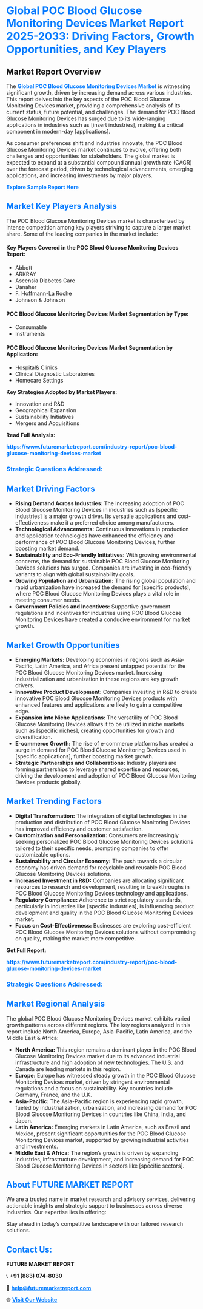 <h1 style="color: #007BFF;">Global POC Blood Glucose Monitoring Devices Market Report 2025-2033: Driving Factors, Growth Opportunities, and Key Players</h1>

<section id="overview">
<h2>Market Report Overview</h2>
<p>The <a href="https://www.futuremarketreport.com/industry-report/poc-blood-glucose-monitoring-devices-market" style="color: #007BFF; text-decoration: none;"><strong>Global POC Blood Glucose Monitoring Devices Market</strong></a> is witnessing significant growth, driven by increasing demand across various industries. This report delves into the key aspects of the POC Blood Glucose Monitoring Devices market, providing a comprehensive analysis of its current status, future potential, and challenges. The demand for POC Blood Glucose Monitoring Devices has surged due to its wide-ranging applications in industries such as [insert industries], making it a critical component in modern-day [applications].</p>
<p>As consumer preferences shift and industries innovate, the POC Blood Glucose Monitoring Devices market continues to evolve, offering both challenges and opportunities for stakeholders. The global market is expected to expand at a substantial compound annual growth rate (CAGR) over the forecast period, driven by technological advancements, emerging applications, and increasing investments by major players.</p>
</section>

<section id="overview">
<p><a href="https://www.futuremarketreport.com/request-sample/reportId=51006" style="color: #007BFF; text-decoration: none;"><strong>Explore Sample Report Here</strong></a></p>
</section>

<section id="key-players">
<h2 style="color: #007BFF;">Market Key Players Analysis</h2>
<p>The POC Blood Glucose Monitoring Devices market is characterized by intense competition among key players striving to capture a larger market share. Some of the leading companies in the market include:</p>
<h4>Key Players Covered in the POC Blood Glucose Monitoring Devices Report:</h4>
<ul><li>Abbott</li><li>ARKRAY</li><li>Ascensia Diabetes Care</li><li>Danaher</li><li>F. Hoffmann-La Roche</li><li>Johnson &amp; Johnson</li></ul>
<h4>POC Blood Glucose Monitoring Devices Market Segmentation by Type:</h4>
<ul><li>Consumable</li><li>Instruments</li></ul>

<h4>POC Blood Glucose Monitoring Devices Market Segmentation by Application:</h4>
<ul><li>Hospital&amp; Clinics</li><li>Clinical Diagnostic Laboratories</li><li>Homecare Settings</li></ul>
<p><strong>Key Strategies Adopted by Market Players:</strong></p>
<ul>
<li>Innovation and R&D</li>
<li>Geographical Expansion</li>
<li>Sustainability Initiatives</li>
<li>Mergers and Acquisitions</li>
</ul>
</section>

<section>
<p><strong>Read Full Analysis: </strong></p><a href="https://www.futuremarketreport.com/industry-report/poc-blood-glucose-monitoring-devices-market" style="color: #007BFF; text-decoration: none;"><strong>https://www.futuremarketreport.com/industry-report/poc-blood-glucose-monitoring-devices-market</strong></a>
<h3 style="color: #007BFF;">Strategic Questions Addressed:</h3>
</section>

<section id="driving-factors">
<h2 style="color: #007BFF;">Market Driving Factors</h2>
<ul>
<li><strong>Rising Demand Across Industries:</strong> The increasing adoption of POC Blood Glucose Monitoring Devices in industries such as [specific industries] is a major growth driver. Its versatile applications and cost-effectiveness make it a preferred choice among manufacturers.</li>
<li><strong>Technological Advancements:</strong> Continuous innovations in production and application technologies have enhanced the efficiency and performance of POC Blood Glucose Monitoring Devices, further boosting market demand.</li>
<li><strong>Sustainability and Eco-Friendly Initiatives:</strong> With growing environmental concerns, the demand for sustainable POC Blood Glucose Monitoring Devices solutions has surged. Companies are investing in eco-friendly variants to align with global sustainability goals.</li>
<li><strong>Growing Population and Urbanization:</strong> The rising global population and rapid urbanization have increased the demand for [specific products], where POC Blood Glucose Monitoring Devices plays a vital role in meeting consumer needs.</li>
<li><strong>Government Policies and Incentives:</strong> Supportive government regulations and incentives for industries using POC Blood Glucose Monitoring Devices have created a conducive environment for market growth.</li>
</ul>
</section>

<section id="growth-opportunities">
<h2 style="color: #007BFF;">Market Growth Opportunities</h2>
<ul>
<li><strong>Emerging Markets:</strong> Developing economies in regions such as Asia-Pacific, Latin America, and Africa present untapped potential for the POC Blood Glucose Monitoring Devices market. Increasing industrialization and urbanization in these regions are key growth drivers.</li>
<li><strong>Innovative Product Development:</strong> Companies investing in R&D to create innovative POC Blood Glucose Monitoring Devices products with enhanced features and applications are likely to gain a competitive edge.</li>
<li><strong>Expansion into Niche Applications:</strong> The versatility of POC Blood Glucose Monitoring Devices allows it to be utilized in niche markets such as [specific niches], creating opportunities for growth and diversification.</li>
<li><strong>E-commerce Growth:</strong> The rise of e-commerce platforms has created a surge in demand for POC Blood Glucose Monitoring Devices used in [specific applications], further boosting market growth.</li>
<li><strong>Strategic Partnerships and Collaborations:</strong> Industry players are forming partnerships to leverage shared expertise and resources, driving the development and adoption of POC Blood Glucose Monitoring Devices products globally.</li>
</ul>
</section>

<section id="trending-factors">
<h2 style="color: #007BFF;">Market Trending Factors</h2>
<ul>
<li><strong>Digital Transformation:</strong> The integration of digital technologies in the production and distribution of POC Blood Glucose Monitoring Devices has improved efficiency and customer satisfaction.</li>
<li><strong>Customization and Personalization:</strong> Consumers are increasingly seeking personalized POC Blood Glucose Monitoring Devices solutions tailored to their specific needs, prompting companies to offer customizable options.</li>
<li><strong>Sustainability and Circular Economy:</strong> The push towards a circular economy has driven demand for recyclable and reusable POC Blood Glucose Monitoring Devices solutions.</li>
<li><strong>Increased Investment in R&D:</strong> Companies are allocating significant resources to research and development, resulting in breakthroughs in POC Blood Glucose Monitoring Devices technology and applications.</li>
<li><strong>Regulatory Compliance:</strong> Adherence to strict regulatory standards, particularly in industries like [specific industries], is influencing product development and quality in the POC Blood Glucose Monitoring Devices market.</li>
<li><strong>Focus on Cost-Effectiveness:</strong> Businesses are exploring cost-efficient POC Blood Glucose Monitoring Devices solutions without compromising on quality, making the market more competitive.</li>
</ul>
</section>

<section>
<p><strong>Get Full Report: </strong></p><a href="https://www.futuremarketreport.com/industry-report/poc-blood-glucose-monitoring-devices-market" style="color: #007BFF; text-decoration: none;"><strong>https://www.futuremarketreport.com/industry-report/poc-blood-glucose-monitoring-devices-market</strong></a>
<h3 style="color: #007BFF;">Strategic Questions Addressed:</h3>
</section>


<section id="regional-analysis">
<h2 style="color: #007BFF;">Market Regional Analysis</h2>
<p>The global POC Blood Glucose Monitoring Devices market exhibits varied growth patterns across different regions. The key regions analyzed in this report include North America, Europe, Asia-Pacific, Latin America, and the Middle East & Africa:</p>
<ul>
<li><strong>North America:</strong> This region remains a dominant player in the POC Blood Glucose Monitoring Devices market due to its advanced industrial infrastructure and high adoption of new technologies. The U.S. and Canada are leading markets in this region.</li>
<li><strong>Europe:</strong> Europe has witnessed steady growth in the POC Blood Glucose Monitoring Devices market, driven by stringent environmental regulations and a focus on sustainability. Key countries include Germany, France, and the U.K.</li>
<li><strong>Asia-Pacific:</strong> The Asia-Pacific region is experiencing rapid growth, fueled by industrialization, urbanization, and increasing demand for POC Blood Glucose Monitoring Devices in countries like China, India, and Japan.</li>
<li><strong>Latin America:</strong> Emerging markets in Latin America, such as Brazil and Mexico, present significant opportunities for the POC Blood Glucose Monitoring Devices market, supported by growing industrial activities and investments.</li>
<li><strong>Middle East & Africa:</strong> The region’s growth is driven by expanding industries, infrastructure development, and increasing demand for POC Blood Glucose Monitoring Devices in sectors like [specific sectors].</li>
</ul>
</section>

<footer>
<h2 style="color: #007BFF;">About FUTURE MARKET REPORT</h2>
<p>We are a trusted name in market research and advisory services, delivering actionable insights and strategic support to businesses across diverse industries. Our expertise lies in offering:</p>

<p>Stay ahead in today’s competitive landscape with our tailored research solutions.</p>

<h2 style="color: #007BFF;">Contact Us:</h2>
<p><strong>FUTURE MARKET REPORT</strong></p>
<p>📞 <strong>+91 (883) 074-8030</strong></p>
<p>📧 <strong><a href="mailto:help@futuremarketreport.com" style="color: #007BFF;">help@futuremarketreport.com</a></strong></p>
<p>🌐 <strong><a href="https://www.futuremarketreport.com/" style="color: #007BFF;">Visit Our Website</a></strong></p>
</footer>